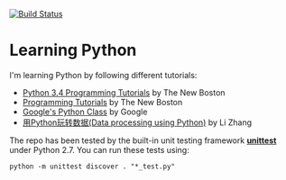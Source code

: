 [![Build Status][travis-img]][travis]

# Learning Python

I'm learning Python by following different tutorials:

* [Python 3.4 Programming Tutorials][youtube-34] by The New Boston
* [Programming Tutorials][youtube-27] by The New Boston
* [Google's Python Class][google] by Google
* [用Python玩转数据(Data processing using Python)][coursera] by Li Zhang

The repo has been tested by the built-in unit testing framework
**[unittest][unittest]** under Python 2.7. You can run these tests using:

    python -m unittest discover . "*_test.py"

[coursera]: https://www.coursera.org/learn/hipython
[google]: https://developers.google.com/edu/python/
[travis]: https://travis-ci.org/mincong-h/learning-python
[travis-img]: https://travis-ci.org/mincong-h/learning-python.svg?branch=master
[unittest]: https://docs.python.org/2/library/unittest.html
[youtube-27]: https://www.youtube.com/playlist?list=PLEA1FEF17E1E5C0DA
[youtube-34]: https://www.youtube.com/watch?v=HBxCHonP6Ro&list=PL6gx4Cwl9DGAcbMi1sH6oAMk4JHw91mC_
